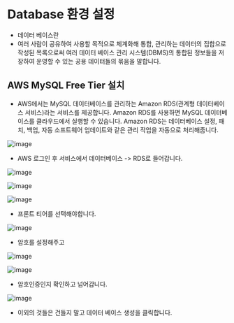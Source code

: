 # Database 환경 설정

- 데이터 베이스란
- 여러 사람이 공유하여 사용할 목적으로 체계화해 통합, 관리하는 데이터의 집합으로 작성된 목록으로써 여러 데이터 베이스 관리 시스템(DBMS)의 통합된 정보들을 저장하여 운영할 수 있는 공용 데이터들의 묶음을 말합니다.


## AWS MySQL Free Tier 설치

- AWS에서는 MySQL 데이터베이스를 관리하는 Amazon RDS(관계형 데이터베이스 서비스)라는 서비스를 제공합니다. Amazon RDS를 사용하면 MySQL 데이터베이스를 클라우드에서 실행할 수 있습니다. Amazon RDS는 데이터베이스 설정, 패치, 백업, 자동 소프트웨어 업데이트와 같은 관리 작업을 자동으로 처리해줍니다.

![image](https://github.com/ijd1236/Database/assets/130967884/0d455a26-0c69-4218-bb55-a11265afb25c)

- AWS 로그인 후 서비스에서 데이터베이스 -> RDS로 들어갑니다.


![image](https://github.com/ijd1236/Database/assets/130967884/e9786aeb-172d-4c5b-b350-390a956702d4)


![image](https://github.com/ijd1236/Database/assets/130967884/8eebcb08-3da6-4b81-a84a-b57414430f16)

![image](https://github.com/ijd1236/Database/assets/130967884/f1db453b-f414-42ba-bca6-b88d7f479a4d)

- 프론트 티어를 선택해야합니다.


![image](https://github.com/ijd1236/Database/assets/130967884/f5f8ccaf-cb80-45a4-a61d-3905e6d1e93b)

- 암호를 설정해주고

![image](https://github.com/ijd1236/Database/assets/130967884/bb55ae81-1ad4-45d4-b502-31ea27a9c179)


![image](https://github.com/ijd1236/Database/assets/130967884/ed259e37-330e-4cff-86bd-b6c787420cdf)

- 암호인증인지 확인하고 넘어갑니다.


![image](https://github.com/ijd1236/Database/assets/130967884/bc7e50c0-ef6f-46de-a5dc-5742e5f8218b)


- 이외의 것들은 건들지 말고 데이터 베이스 생성을 클릭합니다.








